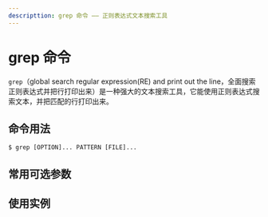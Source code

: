 ```yaml
---
descripttion: grep 命令 —— 正则表达式文本搜索工具
---
```


# grep 命令
`grep`（global search regular expression(RE) and print out the line，全面搜索正则表达式并把行打印出来）是一种强大的文本搜索工具，它能使用正则表达式搜索文本，并把匹配的行打印出来。

## 命令用法

``` shell
$ grep [OPTION]... PATTERN [FILE]...
```

## 常用可选参数

## 使用实例